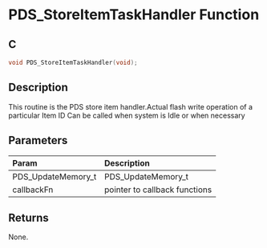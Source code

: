 # PDS_StoreItemTaskHandler Function

## C

```c
void PDS_StoreItemTaskHandler(void);
```

## Description

 This routine is the PDS store item handler.Actual flash write operation of a particular Item ID
 Can be called when system is Idle or when necessary

## Parameters

| Param | Description |
|:----- |:----------- |
| PDS_UpdateMemory_t | PDS_UpdateMemory_t |
| callbackFn | pointer to callback functions  

## Returns

 None. 

